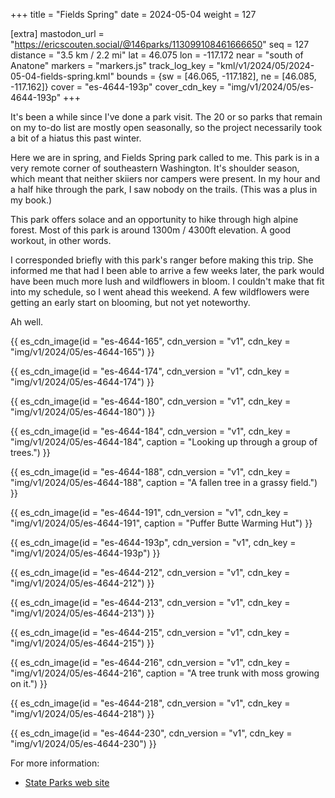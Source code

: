 +++
title = "Fields Spring"
date = 2024-05-04
weight = 127

[extra]
mastodon_url = "https://ericscouten.social/@146parks/113099108461666650"
seq = 127
distance = "3.5 km / 2.2 mi"
lat = 46.075
lon = -117.172
near = "south of Anatone"
markers = "markers.js"
track_log_key = "kml/v1/2024/05/2024-05-04-fields-spring.kml"
bounds = {sw = [46.065, -117.182], ne = [46.085, -117.162]}
cover = "es-4644-193p"
cover_cdn_key = "img/v1/2024/05/es-4644-193p"
+++

It's been a while since I've done a park visit. The 20 or so parks that remain on my to-do list are mostly open seasonally, so the project necessarily took a bit of a hiatus this past winter.

<!-- more -->

Here we are in spring, and Fields Spring park called to me. This park is in a very remote corner of southeastern Washington. It's shoulder season, which meant that neither skiiers nor campers were present. In my hour and a half hike through the park, I saw nobody on the trails. (This was a plus in my book.)

This park offers solace and an opportunity to hike through high alpine forest. Most of this park is around 1300m / 4300ft elevation. A good workout, in other words.

I corresponded briefly with this park's ranger before making this trip. She informed me that had I been able to arrive a few weeks later, the park would have been much more lush and wildflowers in bloom. I couldn't make that fit into my schedule, so I went ahead this weekend. A few wildflowers were getting an early start on blooming, but not yet noteworthy.

Ah well.

{{ es_cdn_image(id = "es-4644-165", cdn_version = "v1", cdn_key = "img/v1/2024/05/es-4644-165") }}

{{ es_cdn_image(id = "es-4644-174", cdn_version = "v1", cdn_key = "img/v1/2024/05/es-4644-174") }}

{{ es_cdn_image(id = "es-4644-180", cdn_version = "v1", cdn_key = "img/v1/2024/05/es-4644-180") }}

{{ es_cdn_image(id = "es-4644-184", cdn_version = "v1", cdn_key = "img/v1/2024/05/es-4644-184", caption = "Looking up through a group of trees.") }}

{{ es_cdn_image(id = "es-4644-188", cdn_version = "v1", cdn_key = "img/v1/2024/05/es-4644-188", caption = "A fallen tree in a grassy field.") }}

{{ es_cdn_image(id = "es-4644-191", cdn_version = "v1", cdn_key = "img/v1/2024/05/es-4644-191", caption = "Puffer Butte Warming Hut") }}

{{ es_cdn_image(id = "es-4644-193p", cdn_version = "v1", cdn_key = "img/v1/2024/05/es-4644-193p") }}

{{ es_cdn_image(id = "es-4644-212", cdn_version = "v1", cdn_key = "img/v1/2024/05/es-4644-212") }}

{{ es_cdn_image(id = "es-4644-213", cdn_version = "v1", cdn_key = "img/v1/2024/05/es-4644-213") }}

{{ es_cdn_image(id = "es-4644-215", cdn_version = "v1", cdn_key = "img/v1/2024/05/es-4644-215") }}

{{ es_cdn_image(id = "es-4644-216", cdn_version = "v1", cdn_key = "img/v1/2024/05/es-4644-216", caption = "A tree trunk with moss growing on it.") }}

{{ es_cdn_image(id = "es-4644-218", cdn_version = "v1", cdn_key = "img/v1/2024/05/es-4644-218") }}

{{ es_cdn_image(id = "es-4644-230", cdn_version = "v1", cdn_key = "img/v1/2024/05/es-4644-230") }}

For more information:

* [State Parks web site](https://parks.wa.gov/find-parks/state-parks/fields-spring-state-park)
